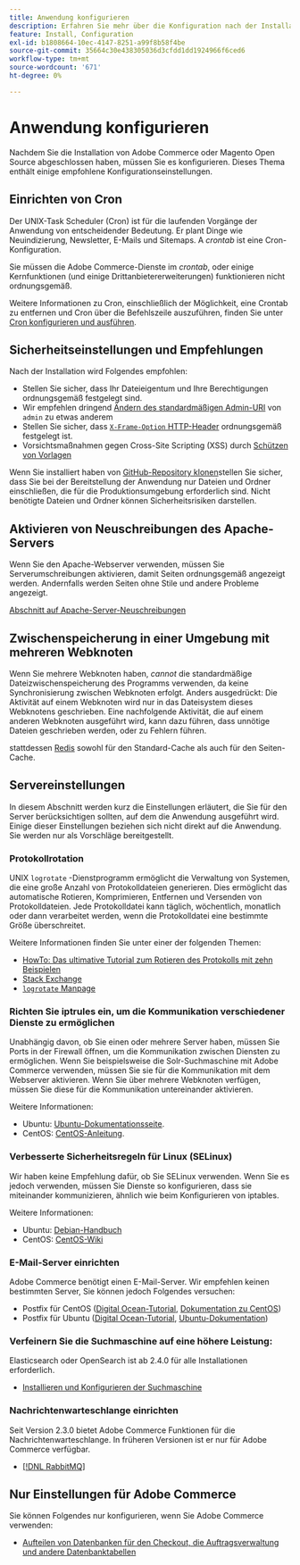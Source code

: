 ```yaml
---
title: Anwendung konfigurieren
description: Erfahren Sie mehr über die Konfiguration nach der Installation, die für lokale Adobe Commerce-Implementierungen erforderlich ist.
feature: Install, Configuration
exl-id: b1808664-10ec-4147-8251-a99f8b58f4be
source-git-commit: 35664c30e438305036d3cfdd1dd1924966f6ced6
workflow-type: tm+mt
source-wordcount: '671'
ht-degree: 0%

---
```


# Anwendung konfigurieren

Nachdem Sie die Installation von Adobe Commerce oder Magento Open Source abgeschlossen haben, müssen Sie es konfigurieren. Dieses Thema enthält einige empfohlene Konfigurationseinstellungen.

## Einrichten von Cron

Der UNIX-Task Scheduler (Cron) ist für die laufenden Vorgänge der Anwendung von entscheidender Bedeutung. Er plant Dinge wie Neuindizierung, Newsletter, E-Mails und Sitemaps. A *crontab* ist eine Cron-Konfiguration.

Sie müssen die Adobe Commerce-Dienste im *crontab*, oder einige Kernfunktionen (und einige Drittanbietererweiterungen) funktionieren nicht ordnungsgemäß.

Weitere Informationen zu Cron, einschließlich der Möglichkeit, eine Crontab zu entfernen und Cron über die Befehlszeile auszuführen, finden Sie unter [Cron konfigurieren und ausführen](../../configuration/cli/configure-cron-jobs.md).

## Sicherheitseinstellungen und Empfehlungen

Nach der Installation wird Folgendes empfohlen:

* Stellen Sie sicher, dass Ihr Dateieigentum und Ihre Berechtigungen ordnungsgemäß festgelegt sind.
* Wir empfehlen dringend [Ändern des standardmäßigen Admin-URI](../tutorials/admin-uri.md) von `admin` zu etwas anderem
* Stellen Sie sicher, dass [`X-Frame-Option` HTTP-Header](../../configuration/security/xframe-options.md) ordnungsgemäß festgelegt ist.
* Vorsichtsmaßnahmen gegen Cross-Site Scripting (XSS) durch [Schützen von Vorlagen](https://developer.adobe.com/commerce/php/development/security/cross-site-scripting/)

Wenn Sie installiert haben von [GitHub-Repository klonen](https://developer.adobe.com/commerce/contributor/guides/install/clone-repository/)stellen Sie sicher, dass Sie bei der Bereitstellung der Anwendung nur Dateien und Ordner einschließen, die für die Produktionsumgebung erforderlich sind. Nicht benötigte Dateien und Ordner können Sicherheitsrisiken darstellen.

## Aktivieren von Neuschreibungen des Apache-Servers

Wenn Sie den Apache-Webserver verwenden, müssen Sie Serverumschreibungen aktivieren, damit Seiten ordnungsgemäß angezeigt werden. Andernfalls werden Seiten ohne Stile und andere Probleme angezeigt.

[Abschnitt auf Apache-Server-Neuschreibungen](../prerequisites/web-server/apache.md#apache-rewrites-and-htaccess)

## Zwischenspeicherung in einer Umgebung mit mehreren Webknoten

Wenn Sie mehrere Webknoten haben, *cannot* die standardmäßige Dateizwischenspeicherung des Programms verwenden, da keine Synchronisierung zwischen Webknoten erfolgt. Anders ausgedrückt: Die Aktivität auf einem Webknoten wird nur in das Dateisystem dieses Webknotens geschrieben. Eine nachfolgende Aktivität, die auf einem anderen Webknoten ausgeführt wird, kann dazu führen, dass unnötige Dateien geschrieben werden, oder zu Fehlern führen.

stattdessen [Redis](../../configuration/cache/config-redis.md) sowohl für den Standard-Cache als auch für den Seiten-Cache.

## Servereinstellungen

In diesem Abschnitt werden kurz die Einstellungen erläutert, die Sie für den Server berücksichtigen sollten, auf dem die Anwendung ausgeführt wird. Einige dieser Einstellungen beziehen sich nicht direkt auf die Anwendung. Sie werden nur als Vorschläge bereitgestellt.

### Protokollrotation

UNIX `logrotate` -Dienstprogramm ermöglicht die Verwaltung von Systemen, die eine große Anzahl von Protokolldateien generieren. Dies ermöglicht das automatische Rotieren, Komprimieren, Entfernen und Versenden von Protokolldateien. Jede Protokolldatei kann täglich, wöchentlich, monatlich oder dann verarbeitet werden, wenn die Protokolldatei eine bestimmte Größe überschreitet.

Weitere Informationen finden Sie unter einer der folgenden Themen:

* [HowTo: Das ultimative Tutorial zum Rotieren des Protokolls mit zehn Beispielen](https://www.thegeekstuff.com/2010/07/logrotate-examples)
* [Stack Exchange](https://unix.stackexchange.com/questions/85662/how-to-properly-automatically-manually-rotate-log-files-for-production-rails-app)
* [`logrotate` Manpage](https://linuxconfig.org/logrotate-8-manual-page)

### Richten Sie iptrules ein, um die Kommunikation verschiedener Dienste zu ermöglichen

Unabhängig davon, ob Sie einen oder mehrere Server haben, müssen Sie Ports in der Firewall öffnen, um die Kommunikation zwischen Diensten zu ermöglichen. Wenn Sie beispielsweise die Solr-Suchmaschine mit Adobe Commerce verwenden, müssen Sie sie für die Kommunikation mit dem Webserver aktivieren. Wenn Sie über mehrere Webknoten verfügen, müssen Sie diese für die Kommunikation untereinander aktivieren.

Weitere Informationen:

* Ubuntu: [Ubuntu-Dokumentationsseite](https://help.ubuntu.com/community/IptablesHowTo).
* CentOS: [CentOS-Anleitung](https://wiki.centos.org/HowTos%282f%29Network%282f%29IPTables.html).

### Verbesserte Sicherheitsregeln für Linux (SELinux)

Wir haben keine Empfehlung dafür, ob Sie SELinux verwenden. Wenn Sie es jedoch verwenden, müssen Sie Dienste so konfigurieren, dass sie miteinander kommunizieren, ähnlich wie beim Konfigurieren von iptables.

Weitere Informationen:

* Ubuntu: [Debian-Handbuch](https://debian-handbook.info/browse/stable/sect.selinux.html)
* CentOS: [CentOS-Wiki](https://wiki.centos.org/HowTos/SELinux)

### E-Mail-Server einrichten

Adobe Commerce benötigt einen E-Mail-Server. Wir empfehlen keinen bestimmten Server, Sie können jedoch Folgendes versuchen:

* Postfix für CentOS ([Digital Ocean-Tutorial](https://www.digitalocean.com/community/tutorials/how-to-install-postfix-on-centos-6), [Dokumentation zu CentOS](https://www.centos.org))
* Postfix für Ubuntu ([Digital Ocean-Tutorial](https://www.digitalocean.com/community/tutorials/how-to-install-and-setup-postfix-on-ubuntu-14-04), [Ubuntu-Dokumentation](https://help.ubuntu.com/community/MailServer))

### Verfeinern Sie die Suchmaschine auf eine höhere Leistung:

Elasticsearch oder OpenSearch ist ab 2.4.0 für alle Installationen erforderlich.

* [Installieren und Konfigurieren der Suchmaschine](../../configuration/search/overview-search.md)

### Nachrichtenwarteschlange einrichten

Seit Version 2.3.0 bietet Adobe Commerce Funktionen für die Nachrichtenwarteschlange. In früheren Versionen ist er nur für Adobe Commerce verfügbar.

* [[!DNL RabbitMQ]](../../configuration/queues/message-queue-framework.md)

## Nur Einstellungen für Adobe Commerce

Sie können Folgendes nur konfigurieren, wenn Sie Adobe Commerce verwenden:

* [Aufteilen von Datenbanken für den Checkout, die Auftragsverwaltung und andere Datenbanktabellen](../../configuration/storage/multi-master.md)
